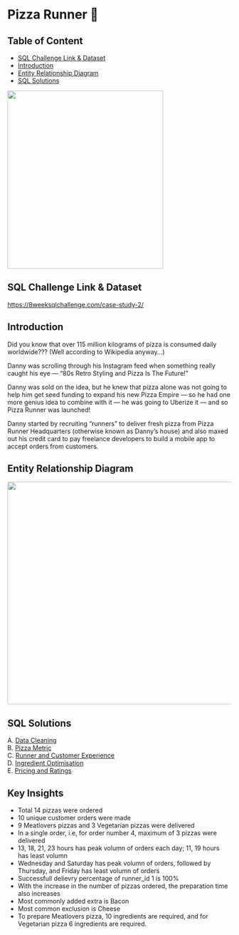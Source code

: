 # Pizza Runner 🍕

## Table of Content
* [SQL Challenge Link & Dataset](#sql-challenge-link--dataset)
* [Introduction](#introduction)
* [Entity Relationship Diagram](#entity-relationship-diagram)
* [SQL Solutions](#sql-solutions)

<img src="https://miro.medium.com/max/828/1*_qg3jgz0W4aJ8AQEFyNesw.png" width="350" height="400">

## SQL Challenge Link & Dataset
https://8weeksqlchallenge.com/case-study-2/

## Introduction
Did you know that over 115 million kilograms of pizza is consumed daily worldwide??? (Well according to Wikipedia anyway…)

Danny was scrolling through his Instagram feed when something really caught his eye — “80s Retro Styling and Pizza Is The Future!”

Danny was sold on the idea, but he knew that pizza alone was not going to help him get seed funding to expand his new Pizza Empire — so he had one more genius idea to combine with it — he was going to Uberize it — and so Pizza Runner was launched!

Danny started by recruiting “runners” to deliver fresh pizza from Pizza Runner Headquarters (otherwise known as Danny’s house) and also maxed out his credit card to pay freelance developers to build a mobile app to accept orders from customers.

## Entity Relationship Diagram

<img src="https://miro.medium.com/max/828/1*6-cAt3wHrsK43NiUbdkCzw.png" width="800" height="500">

## SQL Solutions
A. [Data Cleaning](https://github.com/ritusantra/SQL-Projects/blob/main/Pizza%20Runner/Data%20Cleaning.sql) <br>
B. [Pizza Metric](https://github.com/ritusantra/SQL-Projects/blob/main/Pizza%20Runner/Pizza%20Metrics.sql) <br>
C. [Runner and Customer Experience](https://github.com/ritusantra/SQL-Projects/blob/main/Pizza%20Runner/Runner%20and%20Customer%20Experience.sql) <br>
D. [Ingredient Optimisation](https://github.com/ritusantra/SQL-Projects/blob/main/Pizza%20Runner/Ingredient%20Optimisation.sql) <br>
E. [Pricing and Ratings](https://github.com/ritusantra/SQL-Projects/blob/main/Pizza%20Runner/Pricing%20and%20Ratings.sql) <br>

## Key Insights

* Total 14 pizzas were ordered
* 10 unique customer orders were made
* 9 Meatlovers pizzas and 3 Vegetarian pizzas were delivered
* In a single order, i.e, for order number 4, maximum of 3 pizzas were delivered
* 13, 18, 21, 23 hours has peak volumn of orders each day; 11, 19 hours has least volumn
* Wednesday and Saturday has peak volumn of orders, followed by Thursday, and Friday has least volumn of orders
* Successfull delievry percentage of runner_id 1 is 100%
* With the increase in the number of pizzas ordered, the preparation time also increases
* Most commonly added extra is Bacon
* Most common exclusion is Cheese
* To prepare Meatlovers pizza, 10 ingredients are required, and for Vegetarian pizza 6 ingredients are required.

